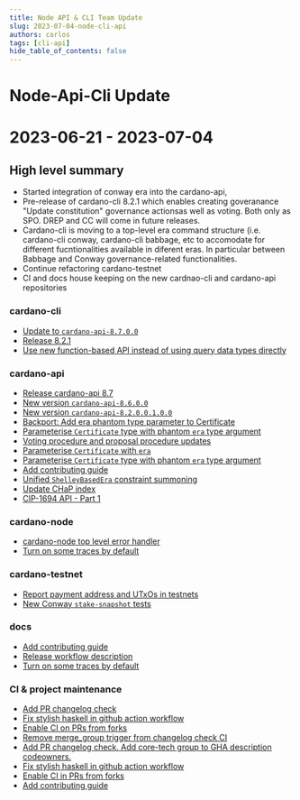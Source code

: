 ```yaml
---
title: Node API & CLI Team Update
slug: 2023-07-04-node-cli-api
authors: carlos
tags: [cli-api]
hide_table_of_contents: false
---
```


# Node-Api-Cli Update
# 2023-06-21 - 2023-07-04

## High level summary

- Started integration of conway era into the cardano-api,
- Pre-release of cardano-cli 8.2.1 which enables creating goveranance "Update constitution" governance actionsas well as voting. Both only as SPO. DREP and CC will come in future releases.
- Cardano-cli is moving to a top-level era command structure (i.e. cardano-cli conway, cardano-cli babbage, etc to accomodate for different fucntionalities available in diferent eras. In particular between Babbage and Conway governance-related functionalities.
- Continue refactoring cardano-testnet
- CI and docs house keeping on the new cardnao-cli and cardano-api repositories


### cardano-cli

- [Update to `cardano-api-8.7.0.0`](https://github.com/input-output-hk/cardano-cli/pull/60)
- [Release 8.2.1](https://github.com/input-output-hk/cardano-cli/pull/44)
- [Use new function-based API instead of using query data types directly](https://github.com/input-output-hk/cardano-cli/pull/39)

### cardano-api

- [Release cardano-api 8.7](https://github.com/input-output-hk/cardano-api/pull/94)
- [New version `cardano-api-8.6.0.0`](https://github.com/input-output-hk/cardano-api/pull/92)
- [New version `cardano-api-8.2.0.0.1.0.0`](https://github.com/input-output-hk/cardano-api/pull/90)
- [Backport: Add era phantom type parameter to Certificate](https://github.com/input-output-hk/cardano-api/pull/88)
- [Parameterise `Certificate` type with phantom `era` type argument](https://github.com/input-output-hk/cardano-api/pull/86)
- [Voting procedure and proposal procedure updates](https://github.com/input-output-hk/cardano-api/pull/85)
- [Parameterise `Certificate` with `era`](https://github.com/input-output-hk/cardano-api/pull/84)
- [Parameterise `Certificate` type with phantom `era` type argument](https://github.com/input-output-hk/cardano-api/pull/83)
- [Add contributing guide](https://github.com/input-output-hk/cardano-api/pull/79)
- [Unified `ShelleyBasedEra` constraint summoning](https://github.com/input-output-hk/cardano-api/pull/77)
- [Update CHaP index](https://github.com/input-output-hk/cardano-api/pull/70)
- [CIP-1694 API - Part 1](https://github.com/input-output-hk/cardano-api/pull/41)


### cardano-node

- [cardano-node top level error handler](https://github.com/input-output-hk/cardano-node/pull/5356)
- [Turn on some traces by default](https://github.com/input-output-hk/cardano-node/pull/5353)

### cardano-testnet

- [Report payment address and UTxOs in testnets](https://github.com/input-output-hk/cardano-node/pull/5364)
- [New Conway `stake-snapshot` tests](https://github.com/input-output-hk/cardano-node/pull/5362)

### docs

- [Add contributing guide](https://github.com/input-output-hk/cardano-api/pull/79)
- [Release workflow description](https://github.com/input-output-hk/cardano-api/pull/33)
- [Turn on some traces by default](https://github.com/input-output-hk/cardano-node/pull/5353)



### CI & project maintenance

- [Add PR changelog check](https://github.com/input-output-hk/cardano-api/pull/75)
- [Fix stylish haskell in github action workflow](https://github.com/input-output-hk/cardano-api/pull/71)
- [Enable CI on PRs from forks](https://github.com/input-output-hk/cardano-api/pull/62)
- [Remove merge_group trigger from changelog check CI](https://github.com/input-output-hk/cardano-cli/pull/53)
- [Add PR changelog check. Add core-tech group to GHA description codeowners.](https://github.com/input-output-hk/cardano-cli/pull/46)
- [Fix stylish haskell in github action workflow](https://github.com/input-output-hk/cardano-cli/pull/41)
- [Enable CI in PRs from forks](https://github.com/input-output-hk/cardano-cli/pull/40)
- [Add contributing guide](https://github.com/input-output-hk/cardano-cli/pull/48)
